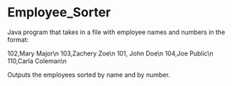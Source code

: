 # Employee_Sorter

Java program that takes in a file with employee names and numbers in the format:

102,Mary Major\n
103,Zachery Zoe\n
101, John Doe\n
104,Joe Public\n
110,Carla Coleman\n

Outputs the employees sorted by name and by number.
